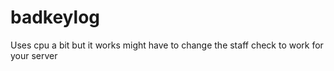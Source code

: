 # badkeylog
Uses cpu a bit but it works might have to change the staff check to work for your server 
